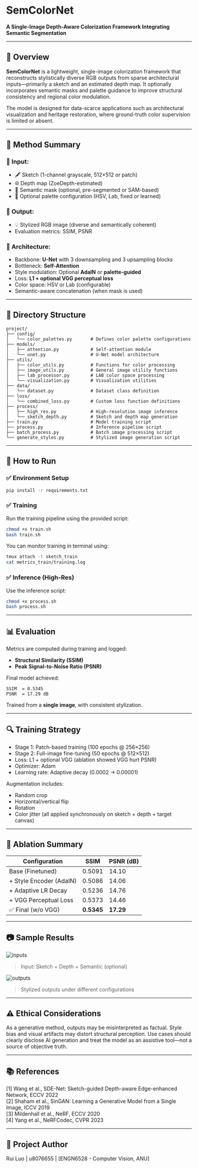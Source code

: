 # SemColorNet
**A Single-Image Depth-Aware Colorization Framework Integrating Semantic Segmentation**

---

## 📌 Overview

**SemColorNet** is a lightweight, single-image colorization framework that reconstructs stylistically diverse RGB outputs from sparse architectural inputs—primarily a sketch and an estimated depth map. It optionally incorporates semantic masks and palette guidance to improve structural consistency and regional color modulation.

The model is designed for data-scarce applications such as architectural visualization and heritage restoration, where ground-truth color supervision is limited or absent.

---

## 🧠 Method Summary

### 🔶 Input:
- 🖋️ Sketch (1-channel grayscale, 512×512 or patch)
- 🌐 Depth map (ZoeDepth-estimated)
- 🧩 Semantic mask (optional, pre-segmented or SAM-based)
- 🎨 Optional palette configuration (HSV, Lab, fixed or learned)

### 🔶 Output:
- 💡 Stylized RGB image (diverse and semantically coherent)
- Evaluation metrics: SSIM, PSNR

### 🔶 Architecture:
- Backbone: **U-Net** with 3 downsampling and 3 upsampling blocks
- Bottleneck: **Self-Attention**
- Style modulation: Optional **AdaIN** or **palette-guided**
- Loss: **L1 + optional VGG perceptual loss**
- Color space: HSV or Lab (configurable)
- Semantic-aware concatenation (when mask is used)

---

## 📁 Directory Structure

```
project/
├── config/
│   └── color_palettes.py       # Defines color palette configurations
├── models/
│   ├── attention.py            # Self-attention module
│   └── unet.py                 # U-Net model architecture
├── utils/
│   ├── color_utils.py          # Functions for color processing
│   ├── image_utils.py          # General image utility functions
│   ├── lab_processor.py        # LAB color space processing
│   └── visualization.py        # Visualization utilities
├── data/
│   └── dataset.py              # Dataset class definition
├── loss/
│   └── combined_loss.py        # Custom loss function definitions
├── process/
│   ├── high_res.py             # High-resolution image inference
│   └── sketch_depth.py         # Sketch and depth map generation
├── train.py                    # Model training script
├── process.py                  # Inference pipeline script
├── batch_process.py            # Batch image processing script
└── generate_styles.py          # Stylized image generation script
```

---

## 🚀 How to Run

### ✅ Environment Setup

```bash
pip install -r requirements.txt
```

### ✅ Training

Run the training pipeline using the provided script:

```bash
chmod +x train.sh
bash train.sh
```

You can monitor training in terminal using:

```bash
tmux attach -t sketch_train
cat metrics_train/training.log
```

### ✅ Inference (High-Res)

Use the inference script:

```bash
chmod +x process.sh
bash process.sh
```

---

## 📊 Evaluation

Metrics are computed during training and logged:
- **Structural Similarity (SSIM)**
- **Peak Signal-to-Noise Ratio (PSNR)**

Final model achieved:
```
SSIM  = 0.5345
PSNR  = 17.29 dB
```

Trained from a **single image**, with consistent stylization.

---

## 🔍 Training Strategy

- Stage 1: Patch-based training (100 epochs @ 256×256)
- Stage 2: Full-image fine-tuning (50 epochs @ 512×512)
- Loss: L1 + optional VGG (ablation showed VGG hurt PSNR)
- Optimizer: Adam
- Learning rate: Adaptive decay (0.0002 → 0.00001)

Augmentation includes:
- Random crop
- Horizontal/vertical flip
- Rotation
- Color jitter (all applied synchronously on sketch + depth + target canvas)

---

## 🔬 Ablation Summary

| Configuration             | SSIM   | PSNR (dB) |
|--------------------------|--------|-----------|
| Base (Finetuned)         | 0.5091 | 14.10     |
| + Style Encoder (AdaIN)  | 0.5086 | 14.06     |
| + Adaptive LR Decay      | 0.5236 | 14.76     |
| + VGG Perceptual Loss    | 0.5373 | 14.46     |
| ✅ Final (w/o VGG)        | **0.5345** | **17.29**     |

---

## 📷 Sample Results

![inputs](figures/combined_inputs_row.png)
> Input: Sketch + Depth + Semantic (optional)

![outputs](figures/stylized_outputs_grid.png)
> Stylized outputs under different configurations

---

## ⚠️ Ethical Considerations

As a generative method, outputs may be misinterpreted as factual. Style bias and visual artifacts may distort structural perception. Use cases should clearly disclose AI generation and treat the model as an assistive tool—not a source of objective truth.

---

## 📚 References

[1] Wang et al., SDE-Net: Sketch-guided Depth-aware Edge-enhanced Network, ECCV 2022  
[2] Shaham et al., SinGAN: Learning a Generative Model from a Single Image, ICCV 2019  
[3] Mildenhall et al., NeRF, ECCV 2020  
[4] Yang et al., NeRFCodec, CVPR 2023

---

## 🏁 Project Author

Rui Luo | u8076655 | [ENGN6528 - Computer Vision, ANU]